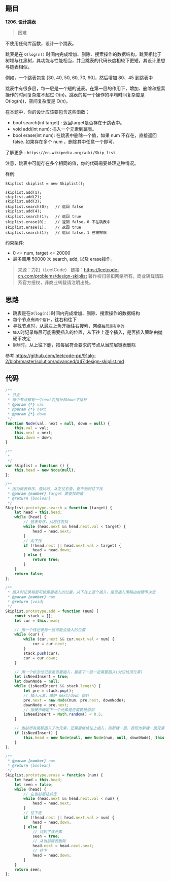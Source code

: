 ## 题目
**1206. 设计跳表**
>困难

不使用任何库函数，设计一个跳表。

跳表是在 `O(log(n))` 时间内完成增加、删除、搜索操作的数据结构。跳表相比于树堆与红黑树，其功能与性能相当，并且跳表的代码长度相较下更短，其设计思想与链表相似。



例如，一个跳表包含 [30, 40, 50, 60, 70, 90]，然后增加 80、45 到跳表中

跳表中有很多层，每一层是一个短的链表。在第一层的作用下，增加、删除和搜索操作的时间复杂度不超过 O(n)。跳表的每一个操作的平均时间复杂度是 O(log(n))，空间复杂度是 O(n)。

在本题中，你的设计应该要包含这些函数：

* bool search(int target) : 返回target是否存在于跳表中。
* void add(int num): 插入一个元素到跳表。
* bool erase(int num): 在跳表中删除一个值，如果 num 不存在，直接返回false. 如果存在多个 num ，删除其中任意一个即可。

了解更多 : `https://en.wikipedia.org/wiki/Skip_list`

注意，跳表中可能存在多个相同的值，你的代码需要处理这种情况。

样例:
```
Skiplist skiplist = new Skiplist();

skiplist.add(1);
skiplist.add(2);
skiplist.add(3);
skiplist.search(0);   // 返回 false
skiplist.add(4);
skiplist.search(1);   // 返回 true
skiplist.erase(0);    // 返回 false，0 不在跳表中
skiplist.erase(1);    // 返回 true
skiplist.search(1);   // 返回 false，1 已被擦除
```
约束条件:
* 0 <= num, target <= 20000
* 最多调用 50000 次 search, add, 以及 erase操作。

>来源：力扣（LeetCode）
链接：https://leetcode-cn.com/problems/design-skiplist
著作权归领扣网络所有。商业转载请联系官方授权，非商业转载请注明出处。

## 思路
* 跳表是在` O(log(n)) `时间内完成增加、删除、搜索操作的数据结构
* 每个节点有`两个指针`，往右和往下
* 寻找节点时，从最左上角开始往右搜索，网络`每层是有序的`
* `插入`时记录每层可能需要插入的位置，从下往上逐个插入，是否插入策略由抛硬币决定
* `删除`时，从上往下删，把每层符合要求的节点从当前层链表删除

参考 https://github.com/leetcode-pp/91alg-2/blob/master/solution/advanced/d47.design-skiplist.md

## 代码
```js
/**
 * 节点
 * 每个节点都有一个next右指针和down下指针
 * @param {*} val 
 * @param {*} next 
 * @param {*} down 
 */
function Node(val, next = null, down = null) {
    this.val = val;
    this.next = next;
    this.down = down;
}

/**
 * 
 */
var Skiplist = function () {
    this.head = new Node(null);
};

/**
 * 因为链表有序，查找时，从左往右查，查不到则往下找
 * @param {number} target 要查找的值
 * @return {boolean}
 */
Skiplist.prototype.search = function (target) {
    let head = this.head;
    while (head) {
        // 链表有序，从左往右找
        while (head.next && head.next.val < target) {
            head = head.next;
        }
        // 向下找
        if (!head.next || head.next.val > target) { 
            head = head.down;
        } else {
            return true;
        }
    }
    return false;
};

/**
 * 插入时记录每层可能需要插入的位置，从下往上逐个插入，是否插入策略由抛硬币决定
 * @param {number} num
 * @return {void}
 */
Skiplist.prototype.add = function (num) {
    const stack = [];
    let cur = this.head;

    // 用一个栈记录每一层可能会插入的位置
    while (cur) {
        while (cur.next && cur.next.val < num) {
            cur = cur.next;
        }
        stack.push(cur);
        cur = cur.down;
    }

    // 用一个标志位记录是否要插入，最底下一层一定需要插入(对应栈顶元素)
    let isNeedInsert = true;
    let downNode = null;
    while (isNeedInsert && stack.length) {
        let pre = stack.pop();
        // 插入元素，维护 next/down 指针
        pre.next = new Node(num, pre.next, downNode);
        downNode = pre.next;
        // 抛硬币确定下一个元素是否需要被添加
        isNeedInsert = Math.random() < 0.5;
    }

    // 当前所有层都插入了改元素，还需要继续往上插入，则新建一层，表现为新建一层元素
    if (isNeedInsert) {
        this.head = new Node(null, new Node(num, null, downNode), this.head);
    }
};

/**
 * @param {number} num
 * @return {boolean}
 */
Skiplist.prototype.erase = function (num) {
    let head = this.head;
    let seen = false;
    while (head) {
        // 在当前层往前走
        while (head.next && head.next.val < num) {
            head = head.next;
        }
        // 往下走
        if (!head.next || head.next.val > num) {
            head = head.down;
        } else {
            // 找到了该元素
            seen = true;
            // 从当前链表删除
            head.next = head.next.next;
            // 往下
            head = head.down;
        }
    }
    return seen;
};
```
